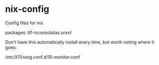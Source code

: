 nix-config
==========

Config files for nix.

packages:
    ttf-inconsolatas
    urxvt

Don't have this automatically install every time, but worth noting where it goes:

/etc/X11/xorg.conf.d/10-monitor.conf
